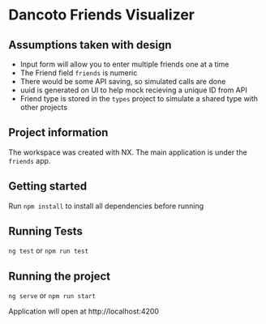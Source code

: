 # Dancoto Friends Visualizer

## Assumptions taken with design

- Input form will allow you to enter multiple friends one at a time
- The Friend field `friends` is numeric
- There would be some API saving, so simulated calls are done
- uuid is generated on UI to help mock recieving a unique ID from API
- Friend type is stored in the `types` project to simulate a shared type with other projects

## Project information

The workspace was created with NX. The main application is under the `friends` app.

## Getting started

Run `npm install` to install all dependencies before running

## Running Tests

`ng test` or `npm run test`

## Running the project

`ng serve` or `npm run start`

Application will open at http://localhost:4200

